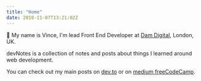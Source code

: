 ```yaml
---
title: "Home"
date: 2018-11-07T13:21:02Z
---
```


👋 My name is Vince, I'm lead Front End Developer at [Dam Digital](https://www.damdigital.com/), London, UK.

devNotes is a collection of notes and posts about things I learned around web development.

You can check out my main posts on [dev.to](https://dev.to/vinceumo) or on [medium freeCodeCamp](https://medium.freecodecamp.org/@vince_umo_34593).
